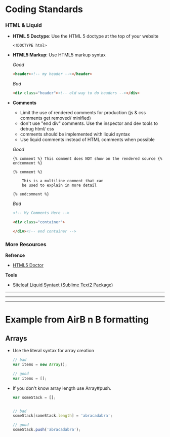 # Coding Standards

### <a name='html'>HTML & Liquid</a>

- **HTML 5 Doctype**: Use the HTML 5 doctype at the top of your website

    `<!DOCTYPE html>`

- **HTML5 Markup**: Use HTML5 markup syntax

    *Good*
    ```html
    <header><!-- my header --></header>
    ```
    
    *Bad*
    ```html
    <div class="header"><!-- old way to do headers --></div>
    ```

- **Comments**
    - Limit the use of rendered comments for production (js & css comments get removed/ minified)
    - don't use "end div" comments. Use the inspector and dev tools to debug html/ css
    - comments should be implemented with liquid syntax
    - Use liquid comments instead of HTML comments when possible

    *Good*
    ```liquid
    {% comment %} This comment does NOT show on the rendered source {% endcomment %}
    
    {% comment %}
    
        This is a multiline comment that can
        be used to explain in more detail
    
    {% endcomment %}
    
    ```
    
    *Bad*
    ```html
    <!-- My Comments Here -->
    
    <div class="container">
    
    </div><!-- end container -->
    ```

### <a name='moreresources'>More Resources</a>

**Refrence**
- [HTML5 Doctor](http://html5doctor.com/)


**Tools**
- [Siteleaf Liquid Syntaxt (Sublime Text2 Package)](https://sublime.wbond.net/packages/Siteleaf%20Liquid%20Syntax)

---

---

---


# Example from AirB n B formatting
## <a name='arrays'>Arrays</a>

  - Use the literal syntax for array creation

    ```javascript
    // bad
    var items = new Array();

    // good
    var items = [];
    ```

  - If you don't know array length use Array#push.

    ```javascript
    var someStack = [];


    // bad
    someStack[someStack.length] = 'abracadabra';

    // good
    someStack.push('abracadabra');
    ```
